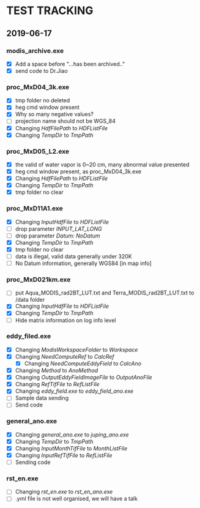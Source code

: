 # TEST TRACKING

## 2019-06-17

### modis_archive.exe

- [x] Add a space before "...has been archived.."
- [x] send code to Dr.Jiao

### proc_MxD04_3k.exe

- [x] tmp folder no deleted
- [x] heg cmd window present
- [x] Why so many negative values?
- [ ] projection name should not be WGS_84
- [x] Changing *HdfFilePath* to *HDFListFile*
- [x] Changing *TempDir* to *TmpPath*

### proc_MxD05_L2.exe

- [x] the valid of water vapor is 0~20 cm, many abnormal value presented
- [x] heg cmd window present, as proc_MxD04_3k.exe
- [x] Changing *HdfFilePath* to *HDFListFile*
- [x] Changing *TempDir* to *TmpPath*
- [x] tmp folder no clear

### proc_MxD11A1.exe

- [x] Changing *InputHdfFile* to *HDFListFile*
- [ ] drop parameter *INPUT_LAT_LONG*
- [ ] drop parameter *Datum: NoDatum*
- [x] Changing *TempDir* to *TmpPath*
- [x] tmp folder no clear
- [ ] data is illegal, valid data generally under 320K
- [ ] No Datum information, generally WGS84 [in map info] 

### proc_MxD021km.exe

- [ ] put Aqua_MODIS_rad2BT_LUT.txt and Terra_MODIS_rad2BT_LUT.txt  to /data folder
- [x] Changing *InputHdfFile* to *HDFListFile*
- [x] Changing *TempDir* to *TmpPath*
- [ ] Hide matrix information on log info level

### eddy_filed.exe

- [x] Changing *ModisWorkspaceFolder* to *Workspace*
- [x] Changing *NeedComputeRef* to *CalcRef*
  - [x] Changing *NeedComputeEddyField* to *CalcAno*
- [x] Changing *Method* to *AnoMethod*
- [x] Changing *OutputEddyFieldImageFile* to *OutputAnoFile*
- [x] Changing *RefTifFile* to *RefListFile*
- [x] Changing *eddy_field.exe* to *eddy_field_ano.exe*
- [ ] Sample data sending
- [ ] Send code

### general_ano.exe

- [x] Changing *general_ano.exe* to *juping_ano.exe*
- [x] Changing *TempDir* to *TmpPath*
- [x] Changing *InputMonthTifFile* to *MonthListFile*
- [x] Changing *InputRefTifFile* to *RefListFile*
- [ ] Sending code

### rst_en.exe

- [ ] Changing *rst_en.exe* to *rst_en_ano.exe*
- [ ] .yml file is not well organised, we will have a talk